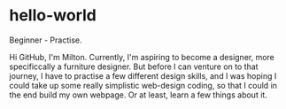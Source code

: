 # hello-world
Beginner - Practise.

Hi GitHub, I'm Milton. Currently, I'm aspiring to become a designer, more specificcally a furniture designer. But before I can venture on to that journey, I have to practise a few different design skills, and I was hoping I could take up some really simplistic web-design coding, so that I could in the end build my own webpage. Or at least, learn a few things about it.

